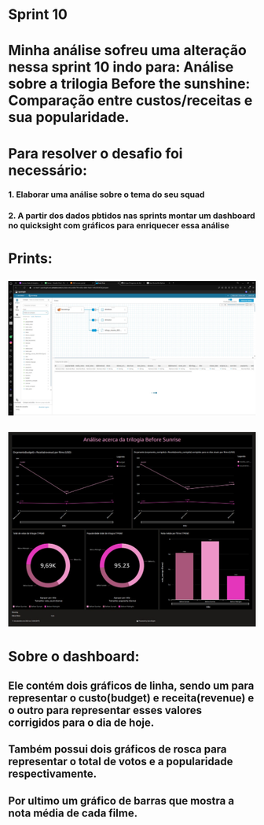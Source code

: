 # Sprint 10

# Minha análise sofreu uma alteração nessa sprint 10 indo para: Análise sobre a trilogia Before the sunshine: Comparação entre custos/receitas e sua popularidade.

# Para resolver o desafio foi necessário:
### 1. Elaborar uma análise sobre o tema do seu squad
### 2. A partir dos dados pbtidos nas sprints montar um dashboard no quicksight com gráficos para enriquecer essa análise

# Prints: 

## ![Conjunto de dados](https://github.com/EA-Igor/Programa-de-Bolsas-Compass-Data-Analytics---AWS/blob/main/Sprint%2010/Evidencias/Desafio/Print-Conjuto-de-Dados.jpeg)

## ![Dashboard](https://github.com/EA-Igor/Programa-de-Bolsas-Compass-Data-Analytics---AWS/blob/main/Sprint%2010/Evidencias/Desafio/Print-Dashboard.jpeg)

# Sobre o dashboard:
## Ele contém dois gráficos de linha, sendo um para representar o custo(budget) e receita(revenue) e o outro para representar esses valores corrigidos para o dia de hoje.
## Também possui dois gráficos de rosca para representar o total de votos e a popularidade respectivamente.
## Por ultimo um gráfico de barras que mostra a nota média de cada filme.

